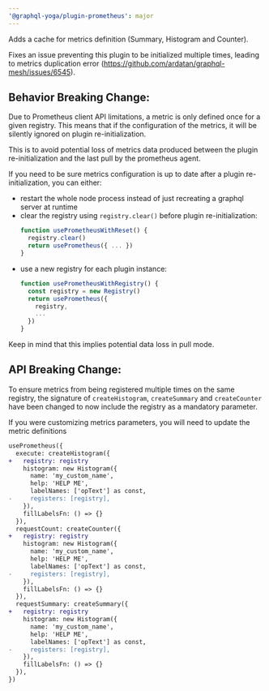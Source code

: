 ```yaml
---
'@graphql-yoga/plugin-prometheus': major
---
```


Adds a cache for metrics definition (Summary, Histogram and Counter).

Fixes an issue preventing this plugin to be initialized multiple times, leading to metrics
duplication error (https://github.com/ardatan/graphql-mesh/issues/6545).

## Behavior Breaking Change:

Due to Prometheus client API limitations, a metric is only defined once for a given registry. This
means that if the configuration of the metrics, it will be silently ignored on plugin
re-initialization.

This is to avoid potential loss of metrics data produced between the plugin re-initialization and
the last pull by the prometheus agent.

If you need to be sure metrics configuration is up to date after a plugin re-initialization, you can
either:

- restart the whole node process instead of just recreating a graphql server at runtime
- clear the registry using `registry.clear()` before plugin re-initialization:
  ```ts
  function usePrometheusWithReset() {
    registry.clear()
    return usePrometheus({ ... })
  }
  ```
- use a new registry for each plugin instance:
  ```ts
  function usePrometheusWithRegistry() {
    const registry = new Registry()
    return usePrometheus({
      registry,
      ...
    })
  }
  ```

Keep in mind that this implies potential data loss in pull mode.

## API Breaking Change:

To ensure metrics from being registered multiple times on the same registry, the signature of
`createHistogram`, `createSummary` and `createCounter` have been changed to now include the registry
as a mandatory parameter.

If you were customizing metrics parameters, you will need to update the metric definitions

```diff
usePrometheus({
  execute: createHistogram({
+   registry: registry
    histogram: new Histogram({
      name: 'my_custom_name',
      help: 'HELP ME',
      labelNames: ['opText'] as const,
-     registers: [registry],
    }),
    fillLabelsFn: () => {}
  }),
  requestCount: createCounter({
+   registry: registry
    histogram: new Histogram({
      name: 'my_custom_name',
      help: 'HELP ME',
      labelNames: ['opText'] as const,
-     registers: [registry],
    }),
    fillLabelsFn: () => {}
  }),
  requestSummary: createSummary({
+   registry: registry
    histogram: new Histogram({
      name: 'my_custom_name',
      help: 'HELP ME',
      labelNames: ['opText'] as const,
-     registers: [registry],
    }),
    fillLabelsFn: () => {}
  }),
})
```

